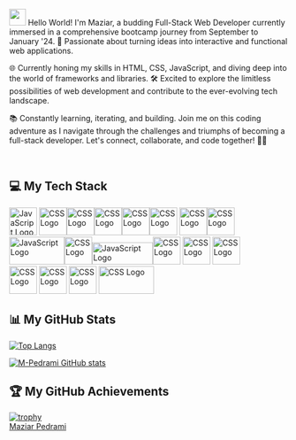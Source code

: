 <img src="https://raw.githubusercontent.com/MartinHeinz/MartinHeinz/master/wave.gif" width="30px"> Hello World! I'm Maziar, a budding Full-Stack Web Developer currently immersed in a comprehensive bootcamp journey from September to January '24. 🚀 Passionate about turning ideas into interactive and functional web applications.

🌐 Currently honing my skills in HTML, CSS, JavaScript, and diving deep into the world of frameworks and libraries. 🛠️ Excited to explore the limitless possibilities of web development and contribute to the ever-evolving tech landscape.

📚 Constantly learning, iterating, and building. Join me on this coding adventure as I navigate through the challenges and triumphs of becoming a full-stack developer. Let's connect, collaborate, and code together! 💬✨

<br>

<h2>💻 My Tech Stack</h2>

<img src="https://cdn.worldvectorlogo.com/logos/javascript-1.svg" alt="JavaScript Logo" width="50" height="50"/> <img src="https://cdn.worldvectorlogo.com/logos/css-3.svg" alt="CSS Logo" width="50" height="50"/><img src="https://cdn.worldvectorlogo.com/logos/html-1.svg" alt="CSS Logo" width="50" height="50"/><img src="https://cdn.worldvectorlogo.com/logos/react-2.svg" alt="CSS Logo" width="50" height="50"/><img src="https://cdn.worldvectorlogo.com/logos/bootstrap-5-1.svg" alt="CSS Logo" width="50" height="50"/><img src="https://cdn.worldvectorlogo.com/logos/github-icon-2.svg" alt="CSS Logo" width="50" height="50"/> <img src="https://cdn.worldvectorlogo.com/logos/git-icon.svg" alt="CSS Logo" width="50" height="50"/><img src="https://cdn.worldvectorlogo.com/logos/visual-studio-code-1.svg" alt="CSS Logo" width="50" height="50"/> <br/>
<img src="https://cdn.worldvectorlogo.com/logos/rapid-api.svg" alt="JavaScript Logo" width="100" height="50"/><img src="https://cdn.worldvectorlogo.com/logos/python-5.svg" alt="CSS Logo" width="50" height="50"/><img src="https://cdn.worldvectorlogo.com/logos/nodejs-1.svg" alt="JavaScript Logo" width="110" height="40"/><img src="https://cdn.worldvectorlogo.com/logos/mongodb-icon-1.svg" alt="CSS Logo" width="50" height="50"/> <img src="https://cdn.worldvectorlogo.com/logos/photoshop-cc-7.svg" alt="CSS Logo" width="50" height="50"/> <img src="https://cdn.worldvectorlogo.com/logos/postman.svg" alt="CSS Logo" width="50" height="50"/> <br> <img src="https://cdn.worldvectorlogo.com/logos/npm.svg" alt="CSS Logo" width="50" height="50"/> <img src="https://cdn.worldvectorlogo.com/logos/strapi-2.svg" alt="CSS Logo" width="50" height="50"/> <img src="https://cdn.worldvectorlogo.com/logos/premiere-cc.svg" alt="CSS Logo" width="50" height="50"/> <img src="https://cdn.worldvectorlogo.com/logos/trello-logo.svg" alt="CSS Logo" width="100" height="50"/> 
<br>
<h2>📊 My GitHub Stats</h2>

[![Top Langs](https://github-readme-stats.vercel.app/api/top-langs/?username=M-Pedrami&theme=radical)](https://github.com/anuraghazra/github-readme-stats)

[![M-Pedrami GitHub stats](https://github-readme-stats.vercel.app/api?username=M-Pedrami&theme=radical)](https://github.com/anuraghazra/github-readme-stats)
<br>
<h2>🏆 My GitHub Achievements</h2>
<a href="https://github.com/ryo-ma/github-profile-trophy">
  <img src="https://github-profile-trophy.vercel.app/?username=M-Pedrami&theme=onedark" alt="trophy" />
</a>

<div class="badge-base LI-profile-badge" data-locale="en_US" data-size="medium" data-theme="dark" data-type="VERTICAL" data-vanity="maziar-pedrami" data-version="v1"><a class="badge-base__link LI-simple-link" href="https://de.linkedin.com/in/maziar-pedrami?trk=profile-badge">Maziar Pedrami</a></div>
              

<!---
M-Pedrami/M-Pedrami is a ✨ special ✨ repository because its `README.md` (this file) appears on your GitHub profile.
You can click the Preview link to take a look at your changes.
--->
